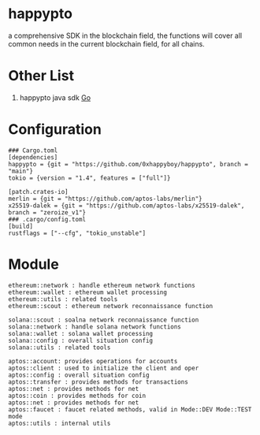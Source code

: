 # happypto
a comprehensive SDK in the blockchain field, the functions will cover all common needs in the current blockchain field, for all chains. 
# Other List
1. happypto java sdk [Go](https://github.com/0xhappyboy/happypto-j/tree/main)
# Configuration
```
### Cargo.toml
[dependencies]
happypto = {git = "https://github.com/0xhappyboy/happypto", branch = "main"}
tokio = {version = "1.4", features = ["full"]}

[patch.crates-io]
merlin = {git = "https://github.com/aptos-labs/merlin"}
x25519-dalek = {git = "https://github.com/aptos-labs/x25519-dalek", branch = "zeroize_v1"}
### .cargo/config.toml
[build]
rustflags = ["--cfg", "tokio_unstable"]
```
# Module
```
ethereum::network : handle ethereum network functions
ethereum::wallet : ethereum wallet processing
ethereum::utils : related tools
ethereum::scout : ethereum network reconnaissance function

solana::scout : soalna network reconnaissance function
solana::network : handle solana network functions
solana::wallet : solana wallet processing
solana::config : overall situation config
solana::utils : related tools

aptos::account: provides operations for accounts
aptos::client : used to initialize the client and oper
aptos::config : overall situation config
aptos::transfer : provides methods for transactions
aptos::net : provides methods for net
aptos::coin : provides methods for coin
aptos::net : provides methods for net
aptos::faucet : faucet related methods, valid in Mode::DEV Mode::TEST mode
aptos::utils : internal utils
```